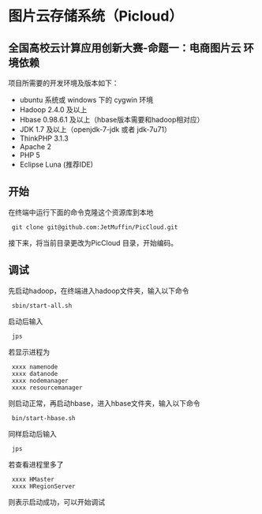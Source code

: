 图片云存储系统（Picloud）
====
全国高校云计算应用创新大赛-命题一：电商图片云
环境依赖
---
项目所需要的开发环境及版本如下：
* ubuntu 系统或 windows 下的 cygwin 环境
* Hadoop 2.4.0 及以上
* Hbase 0.98.6.1 及以上（hbase版本需要和hadoop相对应）
* JDK 1.7 及以上（openjdk-7-jdk 或者 jdk-7u71）
* ThinkPHP 3.1.3
* Apache 2
* PHP 5
* Eclipse Luna (推荐IDE)

开始
----
在终端中运行下面的命令克隆这个资源库到本地

     git clone git@github.com:JetMuffin/PicCloud.git
     
接下来，将当前目录更改为PicCloud 目录，开始编码。

调试
----
先启动hadoop，在终端进入hadoop文件夹，输入以下命令

     sbin/start-all.sh
     
启动后输入

     jps
     
若显示进程为

     xxxx namenode
     xxxx datanode
     xxxx nodemanager
     xxxx resourcemanager
     
则启动正常，再启动hbase，进入hbase文件夹，输入以下命令

     bin/start-hbase.sh
     
同样启动后输入

     jps
     
若查看进程里多了

     xxxx HMaster
     xxxx HRegionServer
     
则表示启动成功，可以开始调试
